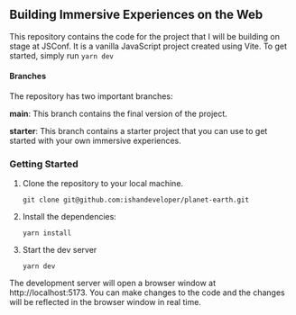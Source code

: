 ## Building Immersive Experiences on the Web
This repository contains the code for the project that I will be building on stage at JSConf. It is a vanilla JavaScript project created using Vite. To get started, simply run `yarn dev`


#### Branches
The repository has two important branches:

**main**: This branch contains the final version of the project.

**starter**: This branch contains a starter project that you can use to get started with your own immersive experiences.


### Getting Started
1. Clone the repository to your local machine.

    ```
    git clone git@github.com:ishandeveloper/planet-earth.git
    ```

2. Install the dependencies:
    ```
    yarn install
    ```
3. Start the dev server
    ```
    yarn dev
    ```
    
The development server will open a browser window at http://localhost:5173. You can make changes to the code and the changes will be reflected in the browser window in real time.

